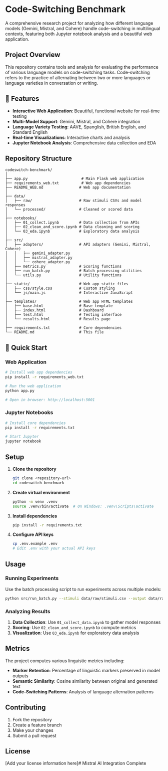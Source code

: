 # Code-Switching Benchmark

A comprehensive research project for analyzing how different language models (Gemini, Mistral, and Cohere) handle code-switching in multilingual contexts, featuring both Jupyter notebook analysis and a beautiful web application.

## Project Overview

This repository contains tools and analysis for evaluating the performance of various language models on code-switching tasks. Code-switching refers to the practice of alternating between two or more languages or language varieties in conversation or writing.

## 🌟 Features

- **Interactive Web Application**: Beautiful, functional website for real-time testing
- **Multi-Model Support**: Gemini, Mistral, and Cohere integration
- **Language Variety Testing**: AAVE, Spanglish, British English, and Standard English
- **Real-time Visualizations**: Interactive charts and analysis
- **Jupyter Notebook Analysis**: Comprehensive data collection and EDA

## Repository Structure

```
codeswitch-benchmark/
│
├── app.py                        # Main Flask web application
├── requirements_web.txt          # Web app dependencies
├── README_WEB.md                # Web app documentation
│
├── data/
│   ├── raw/                     # Raw stimuli CSVs and model responses
│   └── processed/               # Cleaned or scored data
│
├── notebooks/
│   ├── 01_collect.ipynb         # Data collection from APIs
│   ├── 02_clean_and_score.ipynb # Data cleaning and scoring
│   └── 03_eda.ipynb             # Exploratory data analysis
│
├── src/
│   ├── adapters/                # API adapters (Gemini, Mistral, Cohere)
│   │   ├── gemini_adapter.py
│   │   ├── mistral_adapter.py
│   │   └── cohere_adapter.py
│   ├── metrics.py               # Scoring functions
│   ├── run_batch.py             # Batch processing utilities
│   └── utils.py                 # Utility functions
│
├── static/                      # Web app static files
│   ├── css/style.css            # Custom styling
│   └── js/main.js               # Interactive JavaScript
│
├── templates/                   # Web app HTML templates
│   ├── base.html                # Base template
│   ├── index.html               # Dashboard
│   ├── test.html                # Testing interface
│   └── results.html             # Results page
│
├── requirements.txt             # Core dependencies
└── README.md                    # This file
```

## 🚀 Quick Start

### Web Application
```bash
# Install web app dependencies
pip install -r requirements_web.txt

# Run the web application
python app.py

# Open in browser: http://localhost:5001
```

### Jupyter Notebooks
```bash
# Install core dependencies
pip install -r requirements.txt

# Start Jupyter
jupyter notebook
```

## Setup

1. **Clone the repository**
   ```bash
   git clone <repository-url>
   cd codeswitch-benchmark
   ```

2. **Create virtual environment**
   ```bash
   python -m venv .venv
   source .venv/bin/activate  # On Windows: .venv\Scripts\activate
   ```

3. **Install dependencies**
   ```bash
   pip install -r requirements.txt
   ```

4. **Configure API keys**
   ```bash
   cp .env.example .env
   # Edit .env with your actual API keys
   ```

## Usage

### Running Experiments

Use the batch processing script to run experiments across multiple models:

```bash
python src/run_batch.py --stimuli data/raw/stimuli.csv --output data/raw/responses/
```

### Analyzing Results

1. **Data Collection**: Use `01_collect_data.ipynb` to gather model responses
2. **Scoring**: Use `02_clean_and_score.ipynb` to compute metrics
3. **Visualization**: Use `03_eda.ipynb` for exploratory data analysis

## Metrics

The project computes various linguistic metrics including:
- **Marker Retention**: Percentage of linguistic markers preserved in model outputs
- **Semantic Similarity**: Cosine similarity between original and generated text
- **Code-Switching Patterns**: Analysis of language alternation patterns

## Contributing

1. Fork the repository
2. Create a feature branch
3. Make your changes
4. Submit a pull request

## License

[Add your license information here]# Mistral AI Integration Complete
